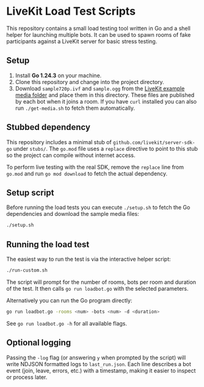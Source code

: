 # LiveKit Load Test Scripts

This repository contains a small load testing tool written in Go and a shell
helper for launching multiple bots. It can be used to spawn rooms of fake
participants against a LiveKit server for basic stress testing.

## Setup

1. Install **Go 1.24.3** on your machine.
2. Clone this repository and change into the project directory.
3. Download `sample720p.ivf` and `sample.ogg` from the [LiveKit example
   media folder](https://github.com/livekit/client-sdk-js/tree/main/examples/media)
   and place them in this directory. These files are published by each bot when
   it joins a room.
   If you have `curl` installed you can also run `./get-media.sh` to fetch them
   automatically.

## Stubbed dependency

This repository includes a minimal stub of `github.com/livekit/server-sdk-go`
under `stubs/`. The `go.mod` file uses a `replace` directive to point to this
stub so the project can compile without internet access.

To perform live testing with the real SDK, remove the `replace` line from
`go.mod` and run `go mod download` to fetch the actual dependency.

## Setup script

Before running the load tests you can execute `./setup.sh` to fetch the Go
dependencies and download the sample media files:

```bash
./setup.sh
```

## Running the load test

The easiest way to run the test is via the interactive helper script:

```bash
./run-custom.sh
```

The script will prompt for the number of rooms, bots per room and duration of
the test. It then calls `go run loadbot.go` with the selected parameters.

Alternatively you can run the Go program directly:

```bash
go run loadbot.go -rooms <num> -bots <num> -d <duration>
```

See `go run loadbot.go -h` for all available flags.

## Optional logging

Passing the `-log` flag (or answering `y` when prompted by the script) will
write NDJSON formatted logs to `last_run.json`. Each line describes a bot event
(join, leave, errors, etc.) with a timestamp, making it easier to inspect or
process later.
